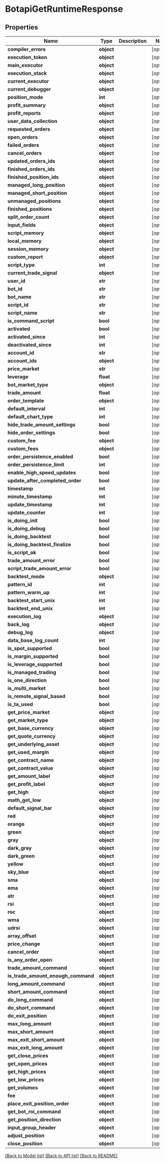 # BotapiGetRuntimeResponse

## Properties
Name | Type | Description | Notes
------------ | ------------- | ------------- | -------------
**compiler_errors** | **object** |  | [optional] 
**execution_token** | **object** |  | [optional] 
**main_executor** | **object** |  | [optional] 
**execution_stack** | **object** |  | [optional] 
**current_executor** | **object** |  | [optional] 
**current_debugger** | **object** |  | [optional] 
**position_mode** | **int** |  | [optional] 
**profit_summary** | **object** |  | [optional] 
**profit_reports** | **object** |  | [optional] 
**user_data_collection** | **object** |  | [optional] 
**requested_orders** | **object** |  | [optional] 
**open_orders** | **object** |  | [optional] 
**failed_orders** | **object** |  | [optional] 
**cancel_orders** | **object** |  | [optional] 
**updated_orders_ids** | **object** |  | [optional] 
**finished_orders_ids** | **object** |  | [optional] 
**finished_position_ids** | **object** |  | [optional] 
**managed_long_position** | **object** |  | [optional] 
**managed_short_position** | **object** |  | [optional] 
**unmanaged_positions** | **object** |  | [optional] 
**finished_positions** | **object** |  | [optional] 
**split_order_count** | **object** |  | [optional] 
**input_fields** | **object** |  | [optional] 
**script_memory** | **object** |  | [optional] 
**local_memory** | **object** |  | [optional] 
**session_memory** | **object** |  | [optional] 
**custom_report** | **object** |  | [optional] 
**script_type** | **int** |  | [optional] 
**current_trade_signal** | **object** |  | [optional] 
**user_id** | **str** |  | [optional] 
**bot_id** | **str** |  | [optional] 
**bot_name** | **str** |  | [optional] 
**script_id** | **str** |  | [optional] 
**script_name** | **str** |  | [optional] 
**is_command_script** | **bool** |  | [optional] 
**activated** | **bool** |  | [optional] 
**activated_since** | **int** |  | [optional] 
**deactivated_since** | **int** |  | [optional] 
**account_id** | **str** |  | [optional] 
**account_ids** | **object** |  | [optional] 
**price_market** | **str** |  | [optional] 
**leverage** | **float** |  | [optional] 
**bot_market_type** | **object** |  | [optional] 
**trade_amount** | **float** |  | [optional] 
**order_template** | **object** |  | [optional] 
**default_interval** | **int** |  | [optional] 
**default_chart_type** | **int** |  | [optional] 
**hide_trade_amount_settings** | **bool** |  | [optional] 
**hide_order_settings** | **bool** |  | [optional] 
**custom_fee** | **object** |  | [optional] 
**custom_fees** | **object** |  | [optional] 
**order_persistence_enabled** | **bool** |  | [optional] 
**order_persistence_limit** | **int** |  | [optional] 
**enable_high_speed_updates** | **bool** |  | [optional] 
**update_after_completed_order** | **bool** |  | [optional] 
**timestamp** | **int** |  | [optional] 
**minute_timestamp** | **int** |  | [optional] 
**update_timestamp** | **int** |  | [optional] 
**update_counter** | **int** |  | [optional] 
**is_doing_init** | **bool** |  | [optional] 
**is_doing_debug** | **bool** |  | [optional] 
**is_doing_backtest** | **bool** |  | [optional] 
**is_doing_backtest_finalize** | **bool** |  | [optional] 
**is_script_ok** | **bool** |  | [optional] 
**trade_amount_error** | **bool** |  | [optional] 
**script_trade_amount_error** | **bool** |  | [optional] 
**backtest_mode** | **object** |  | [optional] 
**pattern_id** | **int** |  | [optional] 
**pattern_warm_up** | **int** |  | [optional] 
**backtest_start_unix** | **int** |  | [optional] 
**backtest_end_unix** | **int** |  | [optional] 
**execution_log** | **object** |  | [optional] 
**back_log** | **object** |  | [optional] 
**debug_log** | **object** |  | [optional] 
**data_base_log_count** | **int** |  | [optional] 
**is_spot_supported** | **bool** |  | [optional] 
**is_margin_supported** | **bool** |  | [optional] 
**is_leverage_supported** | **bool** |  | [optional] 
**is_managed_trading** | **bool** |  | [optional] 
**is_one_direction** | **bool** |  | [optional] 
**is_multi_market** | **bool** |  | [optional] 
**is_remote_signal_based** | **bool** |  | [optional] 
**is_ta_used** | **bool** |  | [optional] 
**get_price_market** | **object** |  | [optional] 
**get_market_type** | **object** |  | [optional] 
**get_base_currency** | **object** |  | [optional] 
**get_quote_currency** | **object** |  | [optional] 
**get_underlying_asset** | **object** |  | [optional] 
**get_used_margin** | **object** |  | [optional] 
**get_contract_name** | **object** |  | [optional] 
**get_contract_value** | **object** |  | [optional] 
**get_amount_label** | **object** |  | [optional] 
**get_profit_label** | **object** |  | [optional] 
**get_high** | **object** |  | [optional] 
**math_get_low** | **object** |  | [optional] 
**default_signal_bar** | **object** |  | [optional] 
**red** | **object** |  | [optional] 
**orange** | **object** |  | [optional] 
**green** | **object** |  | [optional] 
**gray** | **object** |  | [optional] 
**dark_gray** | **object** |  | [optional] 
**dark_green** | **object** |  | [optional] 
**yellow** | **object** |  | [optional] 
**sky_blue** | **object** |  | [optional] 
**sma** | **object** |  | [optional] 
**ema** | **object** |  | [optional] 
**atr** | **object** |  | [optional] 
**rsi** | **object** |  | [optional] 
**roc** | **object** |  | [optional] 
**wma** | **object** |  | [optional] 
**udrsi** | **object** |  | [optional] 
**array_offset** | **object** |  | [optional] 
**price_change** | **object** |  | [optional] 
**cancel_order** | **object** |  | [optional] 
**is_any_order_open** | **object** |  | [optional] 
**trade_amount_command** | **object** |  | [optional] 
**is_trade_amount_enough_command** | **object** |  | [optional] 
**long_amount_command** | **object** |  | [optional] 
**short_amount_command** | **object** |  | [optional] 
**do_long_command** | **object** |  | [optional] 
**do_short_command** | **object** |  | [optional] 
**do_exit_position** | **object** |  | [optional] 
**max_long_amount** | **object** |  | [optional] 
**max_short_amount** | **object** |  | [optional] 
**max_exit_short_amount** | **object** |  | [optional] 
**max_exit_long_amount** | **object** |  | [optional] 
**get_close_prices** | **object** |  | [optional] 
**get_open_prices** | **object** |  | [optional] 
**get_high_prices** | **object** |  | [optional] 
**get_low_prices** | **object** |  | [optional] 
**get_volumes** | **object** |  | [optional] 
**fee** | **object** |  | [optional] 
**place_exit_position_order** | **object** |  | [optional] 
**get_bot_roi_command** | **object** |  | [optional] 
**get_position_direction** | **object** |  | [optional] 
**input_group_header** | **object** |  | [optional] 
**adjust_position** | **object** |  | [optional] 
**close_position** | **object** |  | [optional] 

[[Back to Model list]](../README.md#documentation-for-models) [[Back to API list]](../README.md#documentation-for-api-endpoints) [[Back to README]](../README.md)

